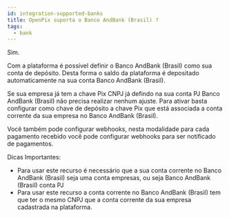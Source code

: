 ```yaml
---
id: integration-supported-banks
title: OpenPix suporta o Banco AndBank (Brasil) ?
tags:
  - bank
---
```


Sim.

Com a plataforma é possível definir o Banco AndBank (Brasil) como sua conta de depósito. Desta forma o saldo da plataforma é depositado automaticamente na sua conta Banco AndBank (Brasil).

Se sua empresa já tem a chave Pix CNPJ já defindo na sua conta PJ Banco AndBank (Brasil) não precisa realizar nenhum ajuste. Para ativar basta configurar como chave de depósito a chave Pix que está associada a conta corrente da sua empresa no Banco AndBank (Brasil).

Você também pode configurar webhooks, nesta modalidade para cada pagamento recebido você pode configurar webhooks para ser notificado de pagamentos.

Dicas Importantes:

- Para usar este recurso é necessário que a sua conta corrente no Banco AndBank (Brasil) seja uma conta empresas, ou seja Banco AndBank (Brasil) conta PJ
- Para usar este recurso a conta corrente no Banco AndBank (Brasil) tem que ter o mesmo CNPJ que a conta corrente da sua empresa cadastrada na plataforma.
